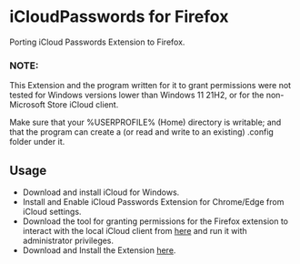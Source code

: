 # iCloudPasswords for Firefox 

Porting iCloud Passwords Extension to Firefox.

### NOTE: 

This Extension and the program written for it to grant permissions were not tested for Windows versions lower than Windows 11 21H2, or for the non-Microsoft Store iCloud client.

Make sure that your %USERPROFILE% (Home) directory is writable; and that the program can create a (or read and write to an existing) .config folder under it.

## Usage

- Download and install iCloud for Windows.
- Install and Enable iCloud Passwords Extension for Chrome/Edge from iCloud settings.
- Download the tool for granting permissions for the Firefox extension to interact with the local iCloud client from [here](https://github.com/ArakawaHenri/Grant_Privileges_for_iCloudPasswords/releases/latest/download/grant_privileges.exe) and run it with administrator privileges. 
- Download and Install the Extension [here](https://github.com/ArakawaHenri/iCloudPasswords_for_Firefox/releases/latest/download/iCloudPasswords_for_Firefox.xpi).
